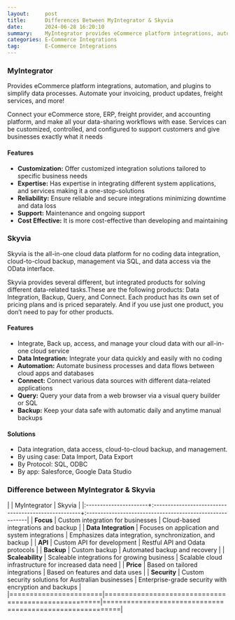 ```yaml
---
layout:     post
title:      Differences Between MyIntegrator & Skyvia
date:       2024-06-28 16:20:10
summary:    MyIntegrator provides eCommerce platform integrations, automation, and plugins to simplify data processes. Automate your invoicing, product updates, freight services, and more. Skyvia is the all-in-one cloud data platform for no coding data integration, cloud-to-cloud backup, management via SQL, and data access via the OData interface.
categories: E-Commerce Integrations
tag:        E-Commerce Integrations
---
```


### MyIntegrator

 Provides eCommerce platform integrations, automation, and plugins to simplify data processes. Automate your invoicing, product updates, freight services, and more!

 Connect your eCommerce store, ERP, freight provider, and accounting platform, and make all your data-sharing workflows with ease. Services can be customized, controlled, and configured to support customers and give businesses exactly what it needs

#### Features

 * **Customization:** Offer customized integration solutions tailored to specific business needs
 * **Expertise:** Has expertise in integrating different system applications, and services making it a one-stop-solutions
 * **Reliability:** Ensure reliable and secure integrations minimizing downtime and data loss
 * **Support:** Maintenance and ongoing support
 * **Cost Effective:** It is more cost-effective than developing and maintaining


### Skyvia

 Skyvia is the all-in-one cloud data platform for no coding data integration, cloud-to-cloud backup, management via SQL, and data access via the OData interface.

 Skyvia provides several different, but integrated products for solving different data-related tasks.These are the following products: Data Integration, Backup, Query, and Connect. Each product has its own set of pricing plans and is priced separately. And if you use just one product, you don’t need to pay for other products.

#### Features

 * Integrate, Back up, access, and manage your cloud data with our all-in-one cloud service
 * **Data Integration:** Integrate your data quickly and easily with no coding
 * **Automation:** Automate business processes and data flows between cloud apps and databases
 * **Connect:** Connect various data sources with different data-related applications
 * **Query:** Query your data from a web browser via a visual query builder or SQL
 * **Backup:** Keep your data safe with automatic daily and anytime manual backups

#### Solutions

 * Data integration, data access, cloud-to-cloud backup, and management.
 * By using case: Data Import, Data Export
 * By Protocol: SQL, ODBC
 * By app: Salesforce, Google Data Studio


### Difference between MyIntegrator & Skyvia
 
 |                       | MyIntegrator                                        | Skyvia                                                   |
 |:----------------------+:----------------------------------------------------+:---------------------------------------------------------|
 | **Focus**             | Custom integration for businesses                   | Cloud-based integrations and backup                      |
 | **Data Integration**  | Focuses on application and system integrations      | Emphasizes data integration, synchronization, and backup |
 | **API**               | Custom API for development                          | Restful API and Odata protocols                          |
 | **Backup**            | Custom backup                                       | Automated backup and recovery                            |
 | **Scaleability**      | Scaleable integrations for growing business         | Scalable cloud infrastructure for increased data need    |
 | **Price**             | Based on tailored integrations                      | Based on features and data uses                          |
 | **Security**          | Custom security solutions for Australian businesses | Enterprise-grade security with encryption and backups    |
 |=======================|=====================================================|==========================================================|
